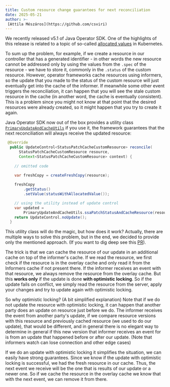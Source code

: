 ```yaml
---
title: Custom resource change guarantees for next reconciliation 
date: 2025-05-21
author: >-
 [Attila Mészáros](https://github.com/csviri)
---
```


We recently released v5.1 of Java Operator SDK. One of the highlights of this release is related to a topic of so-called
[allocated values](https://github.com/kubernetes/community/blob/master/contributors/devel/sig-architecture/api-conventions.md#representing-allocated-values
) in Kubernetes.

To sum up the problem, for example, if we create a resource in our controller that has a generated identifier - 
in other words the new resource cannot be addressed only by using the values from the `.spec` of the resource -
we have to store it, commonly in the `.status` of the custom resource. However, operator frameworks cache resources
using informers, so the update that you made to the status of the custom resource will just eventually get into 
the cache of the informer. If meanwhile some other event triggers the reconciliation, it can happen that you will 
see the stale custom resource in the cache (in another word, the cache is eventually consistent). This is a problem 
since you might not know at that point that the desired resources were already created, so it might happen that you try to 
create it again. 

Java Operator SDK now out of the box provides a utility class [`PrimaryUpdateAndCacheUtils`](https://github.com/operator-framework/java-operator-sdk/blob/main/operator-framework-core/src/main/java/io/javaoperatorsdk/operator/api/reconciler/PrimaryUpdateAndCacheUtils.java)
if you use it, the framework guarantees that the next reconciliation will always receive the updated resource:

```java
 @Override
  public UpdateControl<StatusPatchCacheCustomResource> reconcile(
      StatusPatchCacheCustomResource resource,
      Context<StatusPatchCacheCustomResource> context) {
    
    // omitted code
    
    var freshCopy = createFreshCopy(resource);

    freshCopy
        .getStatus()
        .setValue(statusWithAllocatedValue());

    // using the utility instead of update control
    var updated =
        PrimaryUpdateAndCacheUtils.ssaPatchStatusAndCacheResource(resource, freshCopy, context);
    return UpdateControl.noUpdate();
  }
```

This utility class will do the magic, but how does it work? Actually, there are multiple ways to solve this problem, 
but in the end, we decided to provide only the mentioned approach. (If you want to dig deep see this [PR](https://github.com/operator-framework/java-operator-sdk/pull/2800/files)).

The trick is that we can cache the resource of our update in an additional cache on top of the informer's cache.
If we read the resource, we first check if the resource is in the overlay cache and only read it from the Informers cache 
if not present there. If the informer receives an event with that resource, we always remove the resource from the overlay 
cache. But this **works only** if the update is done **with optimistic locking**.
So if the update fails on conflict, we simply read the resource from the server, apply your changes and try to update again
with optimistic locking.

So why optimistic locking? (A bit simplified explanation) Note that if we do not update the resource with optimistic locking, it can happen that
another party does an update on resource just before we do. The informer receives the event from another party's update,
if we compare resource versions with this resource and previously cached resource (we used to do our update), 
that would be different, and in general there is no elegant way to determine in general if this new version that 
informer receives an event for is from an update that happened before or after our update. 
(Note that informers watch can lose connection and other edge cases)

If we do an update with optimistic locking it simplifies the situation, we can easily have strong guarantees.
Since we know if the update with optimistic locking is successful, we had the fresh resource in our cache. 
Thus, the next event we receive will be the one that is results of our update or a newer one. 
So if we cache the resource in the overlay cache we know that with the next event, we can remove it from there.


